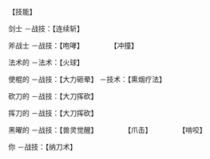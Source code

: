 【技能】

剑士
－战技：【连续斩】

斧战士
－战技：【咆哮】
　　　　【冲撞】

法术的
－法术：【火球】

使棍的
－战技：【大力砸晕】
－技术：【熏烟疗法】

砍刀的
－战技：【大刀挥砍】

挥刀的
－战技：【大刀挥砍】

黑曜的
－战技：【兽灵觉醒】
　　　　【爪击】
　　　　【啃咬】

你
－战技：【纳刀术】

